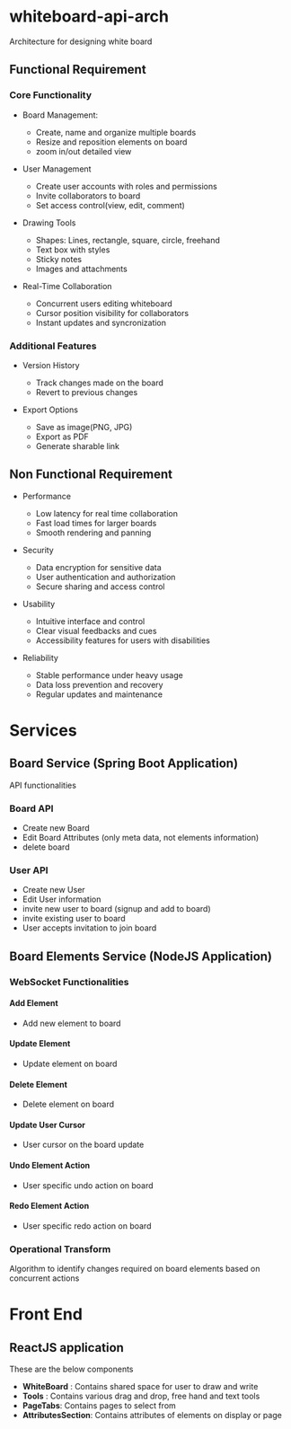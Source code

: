 # whiteboard-api-arch
Architecture for designing white board

## Functional Requirement

### Core Functionality

- Board Management: 
    * Create, name and organize multiple boards
    * Resize and reposition elements on board
    * zoom in/out detailed view

- User Management
    * Create user accounts with roles and permissions
    * Invite collaborators to board
    * Set access control(view, edit, comment)

- Drawing Tools
    * Shapes: Lines, rectangle, square, circle, freehand
    * Text box with styles
    * Sticky notes
    * Images and attachments

- Real-Time Collaboration
    * Concurrent users editing whiteboard
    * Cursor position visibility for collaborators
    * Instant updates and syncronization

### Additional Features

- Version History
    * Track changes made on the board
    * Revert to previous changes

- Export Options
    * Save as image(PNG, JPG)
    * Export as PDF
    * Generate sharable link

## Non Functional Requirement

- Performance
    * Low latency for real time collaboration
    * Fast load times for larger boards
    * Smooth rendering and panning

- Security
    * Data encryption for sensitive data
    * User authentication and authorization
    * Secure sharing and access control

- Usability
    * Intuitive interface and control
    * Clear visual feedbacks and cues
    * Accessibility features for users with disabilities

- Reliability
    * Stable performance under heavy usage
    * Data loss prevention and recovery
    * Regular updates and maintenance



# Services

## Board Service (**Spring Boot Application**)

API functionalities

### Board API

- Create new Board
- Edit Board Attributes (only meta data, not elements information)
- delete board

### User API
- Create new User
- Edit User information
- invite new user to board (signup and add to board)
- invite existing user to board
- User accepts invitation to join board


## Board Elements Service (**NodeJS Application**)

### WebSocket Functionalities

#### Add Element
- Add new element to board

#### Update Element
- Update element on board

#### Delete Element
- Delete element on board

#### Update User Cursor
- User cursor on the board update

#### Undo Element Action
- User specific undo action on board

#### Redo Element Action
- User specific redo action on board


### Operational Transform

Algorithm to identify changes required on board elements based on concurrent actions


# Front End

## ReactJS application

These are the below components

- **WhiteBoard** : Contains shared space for user to draw and write
- **Tools** : Contains various drag and drop, free hand and text tools
- **PageTabs**: Contains pages to select from
- **AttributesSection**: Contains attributes of elements on display or page






